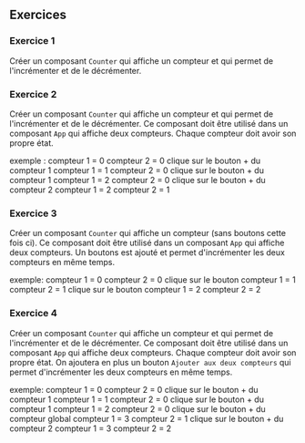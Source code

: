 ## Exercices

### Exercice 1

Créer un composant `Counter` qui affiche un compteur et qui permet de l'incrémenter et de le décrémenter.

### Exercice 2

Créer un composant `Counter` qui affiche un compteur et qui permet de l'incrémenter et de le décrémenter.
Ce composant doit être utilisé dans un composant `App` qui affiche deux compteurs.
Chaque compteur doit avoir son propre état.

exemple :
compteur 1 = 0 compteur 2 = 0
clique sur le bouton + du compteur 1
compteur 1 = 1 compteur 2 = 0
clique sur le bouton + du compteur 1
compteur 1 = 2 compteur 2 = 0
clique sur le bouton + du compteur 2
compteur 1 = 2 compteur 2 = 1

### Exercice 3

Créer un composant `Counter` qui affiche un compteur (sans boutons cette fois ci).
Ce composant doit être utilisé dans un composant `App` qui affiche deux compteurs.
Un boutons est ajouté et permet d'incrémenter les deux compteurs en même temps.

exemple:
compteur 1 = 0 compteur 2 = 0
clique sur le bouton
compteur 1 = 1 compteur 2 = 1
clique sur le bouton
compteur 1 = 2 compteur 2 = 2

### Exercice 4

Créer un composant `Counter` qui affiche un compteur et qui permet de l'incrémenter et de le décrémenter.
Ce composant doit être utilisé dans un composant `App` qui affiche deux compteurs.
Chaque compteur doit avoir son propre état.
On ajoutera en plus un bouton `Ajouter aux deux compteurs` qui permet d'incrémenter les deux compteurs en même temps.

exemple:
compteur 1 = 0 compteur 2 = 0
clique sur le bouton + du compteur 1
compteur 1 = 1 compteur 2 = 0
clique sur le bouton + du compteur 1
compteur 1 = 2 compteur 2 = 0
clique sur le bouton + du compteur global
compteur 1 = 3 compteur 2 = 1
clique sur le bouton + du compteur 2
compteur 1 = 3 compteur 2 = 2